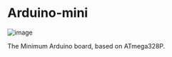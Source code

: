 # Arduino-mini
![image](https://github.com/anxndsgn/Arduino-mini/assets/60823033/49ece5ce-39c5-43fd-bb3d-5c45f1c55294)

The Minimum Arduino board, based on ATmega328P.



